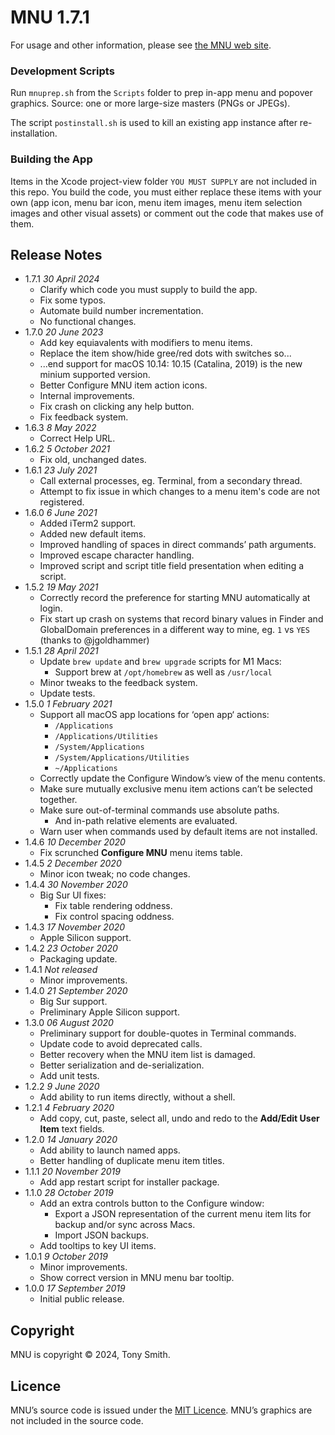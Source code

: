 # MNU 1.7.1 #

For usage and other information, please see [the MNU web site](https://smittytone.net/mnu/index.html).

### Development Scripts ###

Run `mnuprep.sh` from the `Scripts` folder to prep in-app menu and popover graphics. Source: one or more large-size masters (PNGs or JPEGs).

The script `postinstall.sh` is used to kill an existing app instance after re-installation.

### Building the App ###

Items in the Xcode project-view folder `YOU MUST SUPPLY` are not included in this repo. You build the code, you must either replace these items with your own (app icon, menu bar icon, menu item images, menu item selection images and other visual assets) or comment out the code that makes use of them.

## Release Notes ##

- 1.7.1 *30 April 2024*
    - Clarify which code you must supply to build the app.
    - Fix some typos.
    - Automate build number incrementation.
    - No functional changes.
- 1.7.0 *20 June 2023*
    - Add key equiavalents with modifiers to menu items.
    - Replace the item show/hide gree/red dots with switches so...
    - ...end support for macOS 10.14: 10.15 (Catalina, 2019) is the new minium supported version.
    - Better Configure MNU item action icons.
    - Internal improvements.
    - Fix crash on clicking any help button.
    - Fix feedback system.
- 1.6.3 *8 May 2022*
    - Correct Help URL.
- 1.6.2 *5 October 2021*
    - Fix old, unchanged dates.
- 1.6.1 *23 July 2021*
    - Call external processes, eg. Terminal, from a secondary thread.
    - Attempt to fix issue in which changes to a menu item's code are not registered.
- 1.6.0 *6 June 2021*
    - Added iTerm2 support.
    - Added new default items.
    - Improved handling of spaces in direct commands’ path arguments.
    - Improved escape character handling.
    - Improved script and script title field presentation when editing a script.
- 1.5.2 *19 May 2021*
    - Correctly record the preference for starting MNU automatically at login.
    - Fix start up crash on systems that record binary values in Finder and GlobalDomain preferences in a different way to mine, eg. `1` vs `YES` (thanks to @jgoldhammer)
- 1.5.1 *28 April 2021*
    - Update `brew update` and `brew upgrade` scripts for M1 Macs:
        - Support brew at `/opt/homebrew` as well as `/usr/local`
    - Minor tweaks to the feedback system.
    - Update tests.
- 1.5.0 *1 February 2021*
    - Support all macOS app locations for ‘open app‘ actions:
        - `/Applications`
        - `/Applications/Utilities`
        - `/System/Applications`
        - `/System/Applications/Utilities`
        - `~/Applications`
    - Correctly update the Configure Window’s view of the menu contents.
    - Make sure mutually exclusive menu item actions can’t be selected together.
    - Make sure out-of-terminal commands use absolute paths.
        - And in-path relative elements are evaluated.
    - Warn user when commands used by default items are not installed.
- 1.4.6 *10 December 2020*
    - Fix scrunched **Configure MNU** menu items table.
- 1.4.5 *2 December 2020*
    - Minor icon tweak; no code changes.
- 1.4.4 *30 November 2020*
    - Big Sur UI fixes:
        - Fix table rendering oddness.
        - Fix control spacing oddness.
- 1.4.3 *17 November 2020*
    - Apple Silicon support.
- 1.4.2 *23 October 2020*
    - Packaging update.
- 1.4.1 *Not released*
    - Minor improvements.
- 1.4.0 *21 September 2020*
    - Big Sur support.
    - Preliminary Apple Silicon support.
- 1.3.0 *06 August 2020*
    - Preliminary support for double-quotes in Terminal commands.
    - Update code to avoid deprecated calls.
    - Better recovery when the MNU item list is damaged.
    - Better serialization and de-serialization.
    - Add unit tests.
- 1.2.2 *9 June 2020*
    - Add ability to run items directly, without a shell.
- 1.2.1 *4 February 2020*
    - Add copy, cut, paste, select all, undo and redo to the **Add/Edit User Item** text fields.
- 1.2.0 *14 January 2020*
    - Add ability to launch named apps.
    - Better handling of duplicate menu item titles.
- 1.1.1 *20 November 2019*
    - Add app restart script for installer package.
- 1.1.0 *28 October 2019*
    - Add an extra controls button to the Configure window:
        - Export a JSON representation of the current menu item lits for backup and/or sync across Macs.
        - Import JSON backups.
    - Add tooltips to key UI items.
- 1.0.1 *9 October 2019*
    - Minor improvements.
    - Show correct version in MNU menu bar tooltip.
- 1.0.0 *17 September 2019*
    - Initial public release.

## Copyright ##

MNU is copyright &copy; 2024, Tony Smith.

## Licence ##

MNU’s source code is issued under the [MIT Licence](./LICENSE). MNU’s graphics are not included in the source code.
